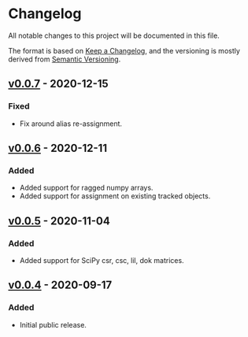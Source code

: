 # Changelog
All notable changes to this project will be documented in this file.

The format is based on [Keep a Changelog](https://keepachangelog.com/en/1.0.0/),
and the versioning is mostly derived from [Semantic Versioning](https://semver.org/spec/v2.0.0.html).

## [v0.0.7] - 2020-12-15
### Fixed
- Fix around alias re-assignment.

## [v0.0.6] - 2020-12-11
### Added
- Added support for ragged numpy arrays.
- Added support for assignment on existing tracked objects.

## [v0.0.5] - 2020-11-04
### Added
- Added support for SciPy csr, csc, lil, dok matrices.

## [v0.0.4] - 2020-09-17
### Added
- Initial public release.

[v0.0.7]: https://github.com/interpretml/slicer/releases/tag/v0.0.7
[v0.0.6]: https://github.com/interpretml/slicer/releases/tag/v0.0.6
[v0.0.5]: https://github.com/interpretml/slicer/releases/tag/v0.0.5
[v0.0.4]: https://github.com/interpretml/slicer/releases/tag/v0.0.4